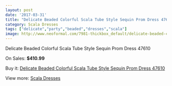 ```yaml
---
layout: post
date: '2017-03-31'
title: "Delicate Beaded Colorful Scala Tube Style Sequin Prom Dress 47610"
category: Scala Dresses
tags: ["delicate","party","beaded","dresses","scala"]
image: http://www.neoformal.com/7981-thickbox_default/delicate-beaded-colorful-scala-tube-style-sequin-prom-dress-47610.jpg
---
```

Delicate Beaded Colorful Scala Tube Style Sequin Prom Dress 47610

On Sales: **$410.99**
<a href="https://www.neoformal.com/en/scala-dresses/2813-delicate-beaded-colorful-scala-tube-style-sequin-prom-dress-47610.html"><amp-img layout="responsive" width="600" height="600" src="//www.neoformal.com/7981-thickbox_default/delicate-beaded-colorful-scala-tube-style-sequin-prom-dress-47610.jpg" alt="Delicate Beaded Colorful Scala Tube Style Sequin Prom Dress 47610 0" /></a>
<a href="https://www.neoformal.com/en/scala-dresses/2813-delicate-beaded-colorful-scala-tube-style-sequin-prom-dress-47610.html"><amp-img layout="responsive" width="600" height="600" src="//www.neoformal.com/7982-thickbox_default/delicate-beaded-colorful-scala-tube-style-sequin-prom-dress-47610.jpg" alt="Delicate Beaded Colorful Scala Tube Style Sequin Prom Dress 47610 1" /></a>
<a href="https://www.neoformal.com/en/scala-dresses/2813-delicate-beaded-colorful-scala-tube-style-sequin-prom-dress-47610.html"><amp-img layout="responsive" width="600" height="600" src="//www.neoformal.com/7983-thickbox_default/delicate-beaded-colorful-scala-tube-style-sequin-prom-dress-47610.jpg" alt="Delicate Beaded Colorful Scala Tube Style Sequin Prom Dress 47610 2" /></a>

Buy it: [Delicate Beaded Colorful Scala Tube Style Sequin Prom Dress 47610](https://www.neoformal.com/en/scala-dresses/2813-delicate-beaded-colorful-scala-tube-style-sequin-prom-dress-47610.html "Delicate Beaded Colorful Scala Tube Style Sequin Prom Dress 47610")

View more: [Scala Dresses](https://www.neoformal.com/en/26-scala-dresses "Scala Dresses")